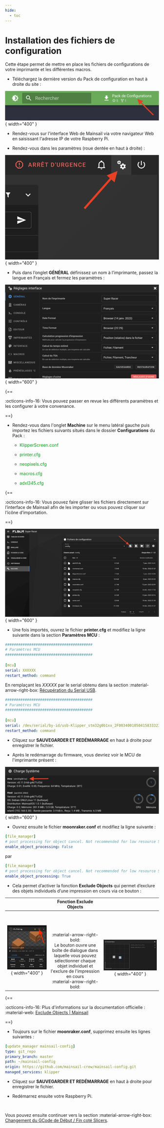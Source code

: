 ```yaml
---
hide:
  - toc
---
```


# Installation des fichiers de configuration

Cette étape permet de mettre en place les fichiers de configurations de votre imprimante et les différentes macros.


- Téléchargez la dernière version du Pack de configuration en haut à droite du site :

![Download](../assets/img/configurations/download.png){ width="400" }

- Rendez-vous sur l'interface Web de Mainsail via votre navigateur Web en saisissant l'adresse IP de votre Raspberry Pi.

- Rendez-vous dans les paramètres (roue dentée en haut à droite) :

![Paramètres](../assets/img/configurations/settings-1.png){ width="400" }

- Puis dans l’onglet **GÉNÉRAL** définissez un nom à l’imprimante, passez la langue en Français et fermez les paramètres :

![Paramètres](../assets/img/configurations/settings-2.png){ width="600" }

{==

:octicons-info-16: Vous pouvez passer en revue les différents paramètres et les configurer à votre convenance.

==}

- Rendez-vous dans l'onglet **Machine** sur le menu latéral gauche puis importez les fichiers suivants situés dans le dossier **Configurations** du Pack :

    * <p style="color:#09991c">KlipperScreen.conf</p>
    * <p style="color:#09991c">printer.cfg</p>
    * <p style="color:#09991c">neopixels.cfg</p>
    * <p style="color:#09991c">macros.cfg</p>
    * <p style="color:#09991c">adxl345.cfg</p>
  
{==

:octicons-info-16: Vous pouvez faire glisser les fichiers directement sur l’interface de Mainsail afin de les importer ou vous pouvez cliquer sur l’icône d’importation.

==}

![Importer](../assets/img/configurations/importer.png){ width="600" }

- Une fois importés, ouvrez le fichier **printer.cfg** et modifiez la ligne suivante dans la section **Paramètres MCU** :

``` yaml hl_lines="6" title="printer.cfg"
########################################
# Paramètres MCU
########################################

[mcu]
serial: XXXXXX
restart_method: command
```

En remplaçant les *XXXXX* par le serial obtenu dans la section :material-arrow-right-box: [Récupération du Serial USB](../configurations/recuperation-du-serial-usb.md).

``` yaml hl_lines="6" title="printer.cfg"
########################################
# Paramètres MCU
########################################

[mcu]
serial: /dev/serial/by-id/usb-Klipper_stm32g0b1xx_2F0034001050415833323520-if00
restart_method: command
```

- Cliquez sur **SAUVEGARDER ET REDÉMARRAGE** en haut à droite pour enregistrer le fichier.

- Après le redémarrage du firmware, vous devriez voir le MCU de l'imprimante présent :

![MCU](../assets/img/configurations/mcu.png){ width="600" }

- Ouvrez ensuite le fichier **moonraker.conf** et modifiez la ligne suivante :

``` yaml hl_lines="3" title="moonraker.conf"
[file_manager]
# post processing for object cancel. Not recommended for low resource SBCs such as a Pi Zero. Default False
enable_object_processing: False
```

par

``` yaml hl_lines="3" title="moonraker.conf"
[file_manager]
# post processing for object cancel. Not recommended for low resource SBCs such as a Pi Zero. Default False
enable_object_processing: True
```

- Cela permet d’activer la fonction **Exclude Objects** qui permet d’exclure des objets individuels d’une impression en cours via ce bouton :

|  | Fonction Exclude Objects |  |
| :---------: | :---------: | :---------: |
|![Exclude Objects](../assets/img/configurations/exclude-objects-status-panel.png){ width="400" } | <br /><br /><br /><br />:material-arrow-right-bold:<br />Le bouton ouvre une boîte de dialogue dans laquelle vous pouvez sélectionner chaque objet individuel et l'exclure de l'impression en cours<br />:material-arrow-right-bold: | <br /><br /><br />![Exclude Objects](../assets/img/configurations/exclude-objects.png){ width="400" } |

{==

:octicons-info-16: Plus d'informations sur la documentation officielle : :material-web: <a href="https://docs.mainsail.xyz/features/exclude_objects" target="_blank">Exclude Objects | Mainsail</a>

==}

- Toujours sur le fichier **moonraker.conf**, supprimez ensuite les lignes suivantes :

``` yaml title="moonraker.conf"
[update_manager mainsail-config]
type: git_repo
primary_branch: master
path: ~/mainsail-config
origin: https://github.com/mainsail-crew/mainsail-config.git
managed_services: klipper
```

- Cliquez sur **SAUVEGARDER ET REDÉMARRAGE** en haut à droite pour enregistrer le fichier.

- Redémarrez ensuite votre Raspberry Pi.

<br />

Vous pouvez ensuite continuer vers la section :material-arrow-right-box: [Changement du GCode de Début / Fin coté Slicers](../configurations/gcode-de-debut-fin.md).
